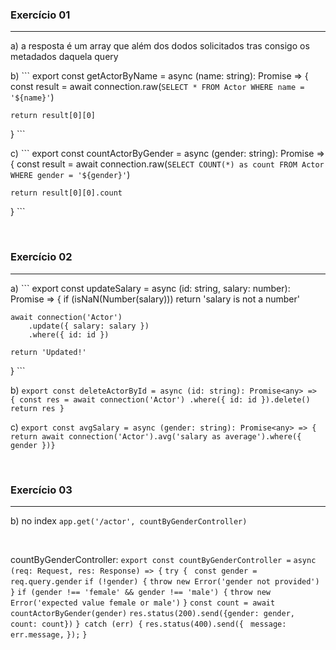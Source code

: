 ### Exercício 01
---
a) a resposta é um array que além dos dodos solicitados tras consigo os metadados daquela query

b) ``` export const getActorByName = async (name: string): Promise<any> => {
    const result = await connection.raw(`
        SELECT * FROM Actor WHERE name = '${name}'
    `)

    return result[0][0]
} ``` 

c) ``` export const countActorByGender = async (gender: string): Promise<any> => {
    const result = await connection.raw(`
        SELECT COUNT(*) as count FROM Actor WHERE gender = '${gender}'
    `)

    return result[0][0].count
} ```

<br>

### Exercício 02
---
a) ``` export const updateSalary = async (id: string, salary: number): Promise<string> => {
    if (isNaN(Number(salary))) return 'salary is not a number'

    await connection('Actor')
        .update({ salary: salary })
        .where({ id: id })

    return 'Updated!'
} ```

b) ``` export const deleteActorById = async (id: string): Promise<any> => {
    const res = await connection('Actor')
        .where({ id: id }).delete()
    return res
} ```

c) ```export const avgSalary = async (gender: string): Promise<any> => { return await connection('Actor').avg('salary as average').where({ gender })} ```

<br>

### Exercício 03
---
b) no index ``` app.get('/actor', countByGenderController) ``` 

<br>

countByGenderController:  ``` export const countByGenderController = ``` ``` async (req: Request, res: Response) => { ```
    ```try { ```
        ``` const gender = req.query.gender ```
       ``` if (!gender) { ```
           ``` throw new Error('gender not provided') ```
        ```}```
        ```if (gender !== 'female' && gender !== 'male') {```
            ```throw new Error('expected value female or male')```
        ```}```
        ```const count = await countActorByGender(gender)```
        ```res.status(200).send({gender: gender, count: count})```
    ```} catch (err) {```
        ```res.status(400).send({```
           ``` message: err.message,```
        ```});```
    ```}```
